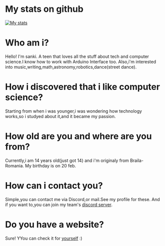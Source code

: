 # My stats on github
[![My stats](https://github-readme-stats.vercel.app/api?username=Sank34)](https://github.com/anuraghazra/github-readme-stats)

# Who am i?
Hello! I'm sanki. A teen that loves all the stuff about tech and computer science.I know how to work with Arduino Interface too. Also,i'm interested into music,writing,math,astronomy,robotics,dance(street dance).

# How i discovered that i like computer science?
Starting from when i was younger,i was wondering how technology works,so i studyed about it,and it became my passion.

# How old are you and where are you from?
Currently,i am 14 years old(just got 14) and i'm originaly from Braila-Romania.
My birthday is on 20 feb.

# How can i contact you?
Simple,you can contact me via Discord,or mail.See my profile for these.
And if you want to,you can join my team's [discord server](https://discord.scienceturles.com).

# Do you have a website?
Sure! YYou can check it for [yourself](https://scienceturtles.com) :)
